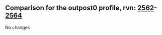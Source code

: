 ## Comparison for the outpost0 profile, rvn: [2562](https://github.com/PRO100KatYT/FortniteProfileRevisions/tree/main/profiles/outpost0/2562%20outpost0.json)-[2564](https://github.com/PRO100KatYT/FortniteProfileRevisions/tree/main/profiles/outpost0/2564%20outpost0.json)

No changes
